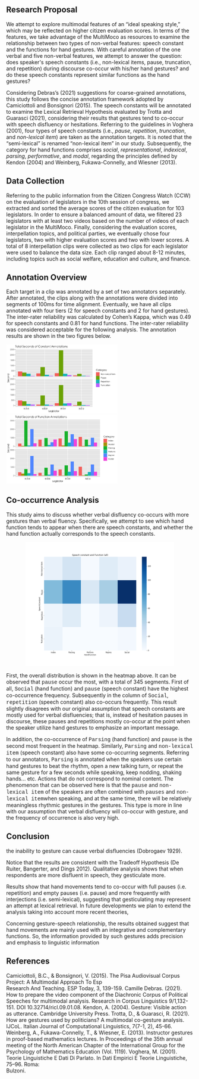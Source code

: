 ## Research Proposal

We attempt to explore multimodal features of an “ideal speaking style,” which may be reflected on higher citizen evaluation scores. In terms of the features, we take advantage of the MultiMoco as resources to examine the relationship between two types of non-verbal features: speech constant and the functions for hand gestures. With careful annotation of the one verbal and five non-verbal features, we attempt to answer the question: does speaker's speech constants (i.e., non-lexical items, pause, truncation, and repetition) during discourse co-occur with his/her hand gestures? and do these speech constants represent similar functions as the hand gestures?

Considering Debras’s (2021) suggestions for coarse-grained annotations, this study follows the concise annotation framework adopted by Camiciottoli and Bonsignori (2015). The speech constants will be annotated to examine the Lexical Retrieval Hypothesis evaluated by Trotta and Guarasci (2021), considering their results that gestures tend to co-occur with speech disfluency or hesitations. Referring to the guidelines in Voghera (2001), four types of speech constants (i.e., _pause_, _repetition_, _truncation_, and _non-lexical item_) are taken as the annotation targets. It is noted that the “semi-lexical” is renamed “non-lexical item” in our study. Subsequently, the category for hand functions comprises _social_, _representational_, _indexical_, _parsing_, _performative_, and _modal_, regarding the principles defined by Kendon (2004) and Weinberg, Fukawa-Connelly, and Wiesner (2013).

## Data Collection

Referring to the public information from the Citizen Congress Watch (CCW) on the evaluation of legislators in the 10th session of congress, we extracted and sorted the average scores of the citizen evaluation for 103 legislators. In order to ensure a balanced amount of data, we filtered 23 legislators with at least two videos based on the number of videos of each legislator in the MultiMoco. Finally, considering the evaluation scores, interpellation topics, and political parties, we eventually chose four legislators, two with higher evaluation scores and two with lower scores. A total of 8 interpellation clips were collected as two clips for each legislator were used to balance the data size. Each clip ranged about 8-12 minutes, including topics such as social welfare, education and culture, and finance.

## Annotation Overview

Each target in a clip was annotated by a set of two annotators separately. After annotated, the clips along with the annotations were divided into segments of 100ms for time alignment. Eventually, we have all clips annotated with four tiers (2 for speech constants and 2 for hand gestures). The inter-rater reliability was calculated by Cohen’s Kappa, which was 0.49 for speech constants and 0.81 for hand functions. The inter-rater reliability was considered acceptable for the following analysis. The annotation results are shown in the two figures below.

<p float="left">
  <img src="./Annotations_constant.png" width="300" />
  <img src="./Annotations_function.png" width="300" /> 
</p>

## Co-occurrence Analysis

This study aims to discuss whether verbal disfluency co-occurs with more gestures than verbal fluency. Specifically, we attempt to see which hand function tends to appear when there are speech constants, and whether the hand function actually corresponds to the speech constants.

<p align="center">
  <img src="./Cons_func_heat.png" width="400" />
</p>

First, the overall distribution is shown in the heatmap above. It can be observed that <span style="font-family:Courier ">pause</span> occur the most, with a total of 345 segments. First of all, <span style="font-family:Courier ">Social</span> (hand function) and <span style="font-family:Courier ">pause</span> (speech constant) have the highest co-occurrence frequency. Subsequently in the column of <span style="font-family:Courier ">Social</span>, <span style="font-family:Courier ">repetition</span> (speech constant) also co-occurs frequently. This result slightly disagrees with our original assumption that speech constants are mostly used for verbal disfluencies; that is, instead of hesitation pauses in discourse, these pauses and repetitions mostly co-occur at the point when the speaker utilize hand gestures to emphasize an important message.

In addition, the co-occurrence of <span style="font-family:Courier ">Parsing</span> (hand function) and <span style="font-family:Courier ">pause</span> is the second most frequent in the heatmap. Similarly, <span style="font-family:Courier ">Parsing</span> and <span style="font-family:Courier ">non-lexical item</span> (speech constant) also have some co-occurring segments. Referring to our annotators, <span style="font-family:Courier ">Parsing</span> is annotated when the speakers use certain hand gestures to beat the rhythm, open a new talking turn, or repeat the same gesture for a few seconds while speaking, keep nodding, shaking hands... etc. Actions that do not correspond to nominal content. The phenomenon that can be observed here is that the <span style="font-family:Courier ">pause</span> and <span style="font-family:Courier ">non-lexical item</span> of the speakers are often combined with <span style="font-family:Courier ">pauses</span> and <span style="font-family:Courier ">non-lexical item</span>when speaking, and at the same time, there will be relatively meaningless rhythmic gestures in the gestures. This type is more in line with our assumption that verbal disfluency will co-occur with gesture, and the frequency of occurrence is also very high.

## Conclusion

the inability to gesture can cause verbal disfluencies (Dobrogaev 1929).

Notice that the results are consistent with the Tradeoff Hypothesis (De Ruiter, Bangerter, and Dings 2012). Qualitative analysis shows that when respondents are more disfluent in speech, they gesticulate more.

Results show that hand movements tend to co-occur with full pauses (i.e. repetition) and empty pauses (i.e. pause) and more frequently with interjections (i.e. semi-lexical), suggesting that gesticulating may represent an attempt at lexical retrieval. In future developments we plan to extend the analysis taking into account more recent theories,

Concerning gesture-speech relationship, the results obtained suggest that hand movements are mainly used with an integrative and complementary functions. So, the information provided by such gestures adds precision and emphasis to linguistic information

## References

Camiciottoli, B.C., & Bonsignori, V. (2015). The Pisa Audiovisual Corpus Project: A Multimodal Approach To Esp  
 Research And Teaching. ESP Today, 3, 139-159.
Camille Debras. (2021). How to prepare the video component of the Diachronic Corpus of Political Speeches for
multimodal analysis. Research in Corpus Linguistics 9/1,132-151. DOI 10.32714/ricl.09.01.08.
Kendon, A. (2004). Gesture: Visible action as utterance. Cambridge University Press.
Trotta, D., & Guarasci, R. (2021). How are gestures used by politicians? A multimodal co-gesture analysis. IJCoL.
Italian Journal of Computational Linguistics, 7(7-1, 2), 45-66.
Weinberg, A., Fukawa-Connelly, T., & Wiesner, E. (2013). Instructor gestures in proof-based mathematics lectures.
In Proceedings of the 35th annual meeting of the North American Chapter of the International Group for the Psychology of Mathematics Education (Vol. 1119).
Voghera, M. (2001). Teorie Linguistiche E Dati Di Parlato. In Dati Empirici E Teorie Linguistiche, 75–96. Roma:  
 Bulzoni.
